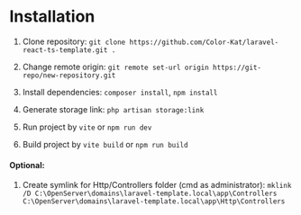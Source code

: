 # Installation
1. Clone repository:
`git clone https://github.com/Color-Kat/laravel-react-ts-template.git .`

2. Change remote origin:
`git remote set-url origin https://git-repo/new-repository.git`

3. Install dependencies:
`composer install`, `npm install`

4. Generate storage link: `php artisan storage:link`

5. Run project by `vite` or `npm run dev`

6. Build project by `vite build` or `npm run build`

#### Optional:
1. Create symlink for Http/Controllers folder (cmd as administrator):
`mklink /D C:\OpenServer\domains\laravel-template.local\app\Controllers C:\OpenServer\domains\laravel-template.local\app\Http\Controllers`